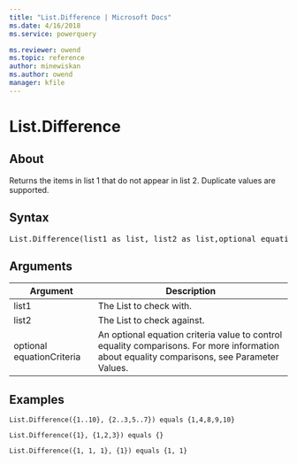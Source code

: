 ```yaml
---
title: "List.Difference | Microsoft Docs"
ms.date: 4/16/2018
ms.service: powerquery

ms.reviewer: owend
ms.topic: reference
author: minewiskan
ms.author: owend
manager: kfile
---
```

# List.Difference

  
## About  
Returns the items in list 1 that do not appear in list 2. Duplicate values are supported.  
  
## Syntax

<pre>
List.Difference(list1 as list, list2 as list,optional equationCriteria as any) as list  
</pre>
  
## Arguments  
  
|Argument|Description|  
|------------|---------------|  
|list1|The List to check with.|  
|list2|The List to check against.|  
|optional equationCriteria|An optional equation criteria value to control equality comparisons. For more information about equality comparisons, see Parameter Values.|  
  
## Examples  
  
```powerquery-m
List.Difference({1..10}, {2..3,5..7}) equals {1,4,8,9,10}  
```  
  
```powerquery-m
List.Difference({1}, {1,2,3}) equals {}  
```  
  
```powerquery-m
List.Difference({1, 1, 1}, {1}) equals {1, 1}  
```  
